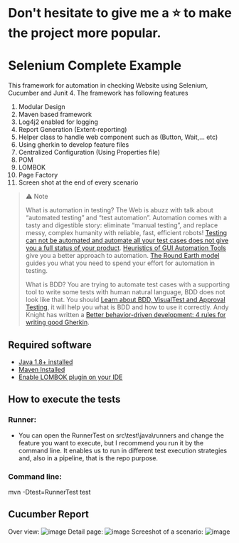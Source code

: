 # Don't hesitate to give me a ⭐ to make the project more popular.
# Selenium Complete Example
This framework for automation in checking Website using Selenium, Cucumber and Junit 4.
The framework has following features
1.	Modular Design
2.	Maven based framework
3.	Log4j2 enabled for logging
4.	Report Generation (Extent-reporting)
5.	Helper class to handle web component such as (Button, Wait,... etc)
6.	Using gherkin to develop feature files
7.	Centralized Configuration (Using Properties file)
8.	POM
9.	LOMBOK
10.	Page Factory
11.	Screen shot at the end of every scenario
> :warning: Note
> 
> What is automation in testing? The Web is abuzz with talk about “automated testing” and “test automation”. Automation comes with a tasty and digestible story: eliminate “manual testing”, and replace messy, complex humanity with reliable, fast, efficient robots! [Testing can not be automated and automate all your test cases does not give you a full status of your product](https://developsense.com/blog/2019/12/the-secret-life-of-automation). [Heuristics of GUI Automation Tools](https://developsense.com/blog/2007/08/heuristics-of-gui-automation-tools) give you a better approach to automation. [The Round Earth model](https://www.satisfice.com/blog/archives/4947) guides you what you need to spend your effort  for automation in testing.
>
> What is BDD? You are trying to automate test cases with a supporting tool to write some tests with human natural language, BDD does not look like that. You should [Learn about BDD, VisualTest and Approval Testing](https://cucumber.io/blog/bdd/bdd-approval-testing-and-visualtest/), it will help you what is BDD and how to use it correctly. Andy Knight has written a [Better behavior-driven development: 4 rules for writing good Gherkin](https://techbeacon.com/app-dev-testing/better-behavior-driven-development-4-rules-writing-good-gherkin).
## Required software
* [Java 1.8+ installed](https://phoenixnap.com/kb/install-java-windows)
* [Maven Installed](https://mkyong.com/maven/how-to-install-maven-in-windows/)
* [Enable LOMBOK plugin on your IDE](https://www.baeldung.com/lombok-ide)
## How to execute the tests
### Runner:
- You can open the RunnerTest on src\test\java\runners and change the feature you want to execute, but I recommend you run it by the command line. It enables us to run in different test execution strategies and, also in a pipeline, that is the repo purpose.
### Command line:
mvn -Dtest=RunnerTest test
## Cucumber Report
Over view:
![image](https://user-images.githubusercontent.com/27693044/228492135-c6147027-d5e4-402d-99f6-1babed362458.png)
Detail page:
![image](https://user-images.githubusercontent.com/27693044/228492358-a0b82ec6-9d95-41db-8e84-a1ac15a95c8f.png)
Screeshot of a scenario:
![image](https://user-images.githubusercontent.com/27693044/228492539-63ac26b5-e9db-49c6-a084-d18f3be43d81.png)
